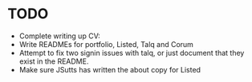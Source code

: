 # TODO

- Complete writing up CV:
- Write READMEs for portfolio, Listed, Talq and Corum
- Attempt to fix two signin issues with talq, or just document that they exist
  in the README.
- Make sure JSutts has written the about copy for Listed
